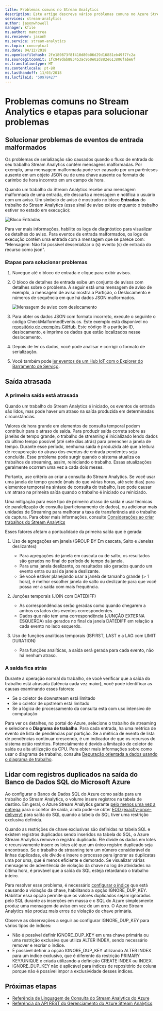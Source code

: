 ```yaml
---
title: Problemas comuns no Stream Analytics
description: Este artigo descreve vários problemas comuns no Azure Stream Analytics e as etapas para solucionar esses problemas.
services: stream-analytics
author: jasonwhowell
manager: kfile
ms.author: mamccrea
ms.reviewer: jasonh
ms.service: stream-analytics
ms.topic: conceptual
ms.date: 04/12/2018
ms.openlocfilehash: 2fe180873f8f410d80b06d29d16881eb49f7fc2a
ms.sourcegitcommit: 1fc949dab883453ac960e02d882e613806fabe6f
ms.translationtype: HT
ms.contentlocale: pt-BR
ms.lasthandoff: 11/03/2018
ms.locfileid: "50978427"
---
```

# <a name="common-issues-in-stream-analytics-and-steps-to-troubleshoot"></a>Problemas comuns no Stream Analytics e etapas para solucionar problemas

## <a name="troubleshoot-malformed-input-events"></a>Solucionar problemas de eventos de entrada malformados

 Os problemas de serialização são causados quando o fluxo de entrada do seu trabalho Stream Analytics contém mensagens malformadas. Por exemplo, uma mensagem malformada pode ser causado por um parênteses ausente em um objeto JSON ou de uma chave ausente ou formato de carimbo de hora incorreto em um campo de hora. 
 
 Quando um trabalho do Stream Analytics recebe uma mensagem malformada de uma entrada, ele descarta a mensagem e notifica o usuário com um aviso. Um símbolo de aviso é mostrado no bloco **Entradas** do trabalho do Stream Analytics (esse sinal de aviso existe enquanto o trabalho estiver no estado em execução):

![Bloco Entradas](media/stream-analytics-malformed-events/inputs_tile.png)

Para ver mais informações, habilite os logs de diagnóstico para visualizar os detalhes do aviso. Para eventos de entrada malformados, os logs de execução contêm uma entrada com a mensagem que se parece com: "Mensagem: Não foi possível desserializar o (s) evento (s) de entrada do recurso <blob URI> como json". 

### <a name="troubleshooting-steps"></a>Etapas para solucionar problemas

1. Navegue até o bloco de entrada e clique para exibir avisos.

2. O bloco de detalhes de entrada exibe um conjunto de avisos com detalhes sobre o problema. A seguir está uma mensagem de aviso de exemplo, a mensagem de aviso mostra a Partição, o Deslocamento e números de sequência em que há dados JSON malformados. 

   ![Mensagem de aviso com deslocamento](media/stream-analytics-malformed-events/warning_message_with_offset.png)

3. Para obter os dados JSON com formato incorreto, execute o seguinte o código CheckMalformedEvents.cs. Este exemplo está disponível no [repositório de exemplos GitHub](https://github.com/Azure/azure-stream-analytics/tree/master/Samples/CheckMalformedEventsEH). Este código lê a partição ID, deslocamento, e imprime os dados que estão localizados nesse deslocamento. 

4. Depois de ler os dados, você pode analisar e corrigir o formato de serialização.

5. Você também pode [ler eventos de um Hub IoT com o Explorer do Barramento de Serviço](https://code.msdn.microsoft.com/How-to-read-events-from-an-1641eb1b).

## <a name="delayed-output"></a>Saída atrasada

### <a name="first-output-is-delayed"></a>A primeira saída está atrasada
Quando um trabalho do Stream Analytics é iniciado, os eventos de entrada são lidos, mas pode haver um atraso na saída produzida em determinadas circunstâncias.

Valores de hora grande em elementos de consulta temporal podem contribuir para o atraso de saída. Para produzir saída correta sobre as janelas de tempo grande, o trabalho de streaming é inicializado lendo dados do último tempo possível (até sete dias atrás) para preencher a janela de tempo. Durante esse período, nenhuma saída é produzida até que a leitura de recuperação do atraso dos eventos de entrada pendentes seja concluída. Esse problema pode surgir quando o sistema atualiza os trabalhos de streaming, assim, reiniciando o trabalho. Essas atualizações geralmente ocorrem uma vez a cada dois meses. 

Portanto, use critério ao criar a consulta do Stream Analytics. Se você usar uma janela de tempo grande (mais do que várias horas, até sete dias) para elementos temporal na sintaxe de consulta do trabalho, isso pode causar um atraso na primeira saída quando o trabalho é iniciado ou reiniciado.  

Uma mitigação para esse tipo de primeiro atraso de saída é usar técnicas de paralelização de consulta (particionamento de dados), ou adicionar mais unidades de Streaming para melhorar a taxa de transferência até o trabalho de captura.  Para obter mais informações, consulte [Considerações ao criar trabalhos do Stream Analytics](stream-analytics-concepts-checkpoint-replay.md)

Esses fatores afetam a pontualidade da primeira saída que é gerada:

1. Uso de agregações em janela (GROUP BY Em cascata, Salto e Janelas deslizantes)
   - Para agregações de janela em cascata ou de salto, os resultados são gerados no final do período de tempo da janela. 
   - Para uma janela deslizante, os resultados são gerados quando um evento entra ou sai da janela deslizante. 
   - Se você estiver planejando usar a janela de tamanho grande (> 1 hora), é melhor escolher janela de salto ou deslizante para que você possa ver a saída com mais frequência.

2. Junções temporais (JOIN com DATEDIFF)
   - As correspondências serão geradas como quando chegarem a ambos os lados dos eventos correspondentes.
   - Dados que não tem uma correspondência (JUNÇÃO EXTERNA ESQUERDA) são gerados no final da janela DATEDIFF em relação a cada evento no lado esquerdo.

3. Uso de funções analíticas temporais (ISFIRST, LAST e a LAG com LIMIT DURATION)
   - Para funções analíticas, a saída será gerada para cada evento, não há nenhum atraso.

### <a name="output-falls-behind"></a>A saída fica atrás
Durante a operação normal do trabalho, se você verificar que a saída do trabalho está atrasada (latência cada vez maior), você pode identificar as causas examinando esses fatores:
- Se o coletor de downstream está limitado
- Se o coletor de upstream está limitado
- Se a lógica de processamento da consulta está com uso intensivo de computação

Para ver os detalhes, no portal do Azure, selecione o trabalho de streaming e selecione o **Diagrama de trabalho**. Para cada entrada, ha uma métrica de evento de lista de pendências por partição. Se a métrica de evento de lista de pendências continuar crescendo, é um indicador de que os recursos do sistema estão restritos. Potencialmente é devido a limitação de coletor de saída ou alta utilização da CPU. Para obter mais informações sobre como usar o diagrama de trabalho, consulte [Depuração orientada a dados usando o diagrama de trabalho](stream-analytics-job-diagram-with-metrics.md).

## <a name="handle-duplicate-records-in-azure-sql-database-output"></a>Lidar com registros duplicados na saída do Banco de Dados SQL do Microsoft Azure

Ao configurar o Banco de Dados SQL do Azure como saída para um trabalho do Stream Analytics, o volume insere registros na tabela de destino. Em geral, o Azure Stream Analytics garante [pelo menos uma vez a entrega]( https://msdn.microsoft.com/azure/stream-analytics/reference/event-delivery-guarantees-azure-stream-analytics) para o coletor de saída, ainda pode-se obter [EOD (exactly-once-delivery)]( https://blogs.msdn.microsoft.com/streamanalytics/2017/01/13/how-to-achieve-exactly-once-delivery-for-sql-output/) para saída do SQL quando a tabela do SQL tiver uma restrição exclusiva definida. 

Quando as restrições de chave exclusivas são definidas na tabela SQL e existem registros duplicados sendo inseridos na tabela do SQL, o Azure Stream Analytics remove o registro duplicado. Ele divide os dados em lotes e recursivamente insere os lotes até que um único registro duplicado seja encontrado. Se o trabalho de streaming tem um número considerável de linhas duplicadas, ele divide e insere o processo para ignorar as duplicatas uma por uma, que é menos eficiente e demorado. Se visualizar várias mensagens de advertência de violação da chave no log de atividades na última hora, é provável que a saída do SQL esteja retardando o trabalho inteiro. 

Para resolver esse problema, é necessário [configurar o índice]( https://docs.microsoft.com/sql/t-sql/statements/create-index-transact-sql) que está causando a violação da chave, habilitando a opção IGNORE_DUP_KEY. Habilitar essa opção permite que os valores duplicados sejam ignorados pelo SQL durante as inserções em massa e o SQL do Azure simplesmente produz uma mensagem de aviso em vez de um erro. O Azure Stream Analytics não produz mais erros de violação de chave primária.

Observe as observações a seguir ao configurar IGNORE_DUP_KEY para vários tipos de índices:

* Não é possível definir IGNORE_DUP_KEY em uma chave primária ou uma restrição exclusiva que utiliza ALTER INDEX, sendo necessário remover e recriar o índice.  
* É possível definir a opção IGNORE_DUP_KEY utilizando ALTER INDEX para um índice exclusivo, que é diferente da restrição PRIMARY KEY/UNIQUE e criada utilizando a definição CREATE INDEX ou INDEX.  
* IGNORE_DUP_KEY não é aplicável para índices de repositório de coluna porque não é possível impor a exclusividade desses índices.  

## <a name="next-steps"></a>Próximas etapas
* [Referência de Linguagem de Consulta do Stream Analytics do Azure](https://msdn.microsoft.com/library/azure/dn834998.aspx)
* [Referência da API REST do Gerenciamento do Azure Stream Analytics](https://msdn.microsoft.com/library/azure/dn835031.aspx)
